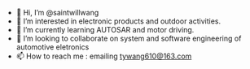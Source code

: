 - 👋 Hi, I’m @saintwillwang
- 👀 I’m interested in electronic products and outdoor activities.
- 🌱 I’m currently learning AUTOSAR and motor driving.
- 💞️ I’m looking to collaborate on system and software engineering of automotive eletronics
- 📫 How to reach me : emailing tywang610@163.com


